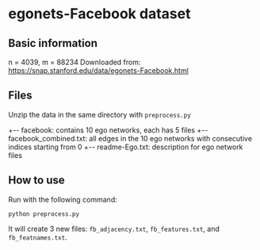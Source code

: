 # egonets-Facebook dataset

## Basic information

n = 4039, m = 88234
Downloaded from:	https://snap.stanford.edu/data/egonets-Facebook.html

## Files

Unzip the data in the same directory with `preprocess.py`

+-- facebook:				contains 10 ego networks, each has 5 files
+-- facebook_combined.txt:	all edges in the 10 ego networks with consecutive indices starting from 0
+-- readme-Ego.txt:			description for ego network files


## How to use

Run with the following command:

` python preprocess.py
`

It will create 3 new files: `fb_adjacency.txt`, `fb_features.txt`, and `fb_featnames.txt`.
